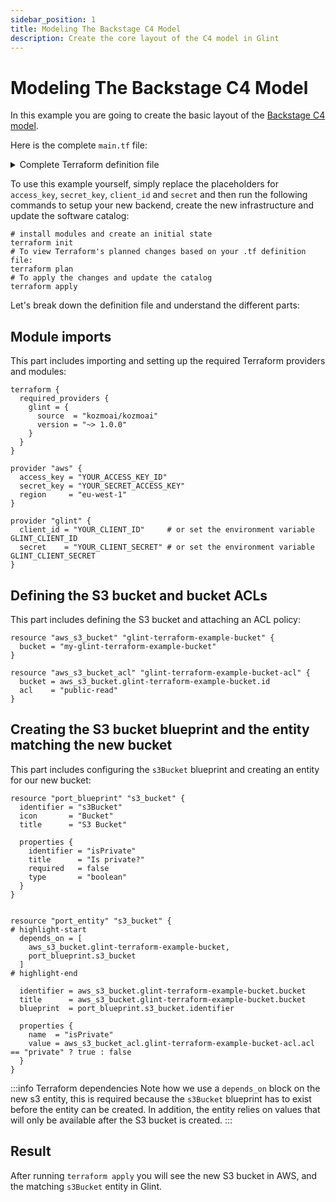 ```yaml
---
sidebar_position: 1
title: Modeling The Backstage C4 Model
description: Create the core layout of the C4 model in Glint
---
```


# Modeling The Backstage C4 Model

<!-- TODO: complete and reveal this example when the Terraform provider supports creating entities with a many relation -->

In this example you are going to create the basic layout of the [Backstage C4 model](https://www.useglint.io/blog/using-backstages-c4-model-adaptation-to-visualize-software-creating-a-software-catalog-in-glint).

Here is the complete `main.tf` file:

<details>
<summary>Complete Terraform definition file</summary>

```hcl showLineNumbers
terraform {
  required_providers {
    glint = {
      source  = "kozmoai/kozmoai"
      version = "~> 1.0.0"
    }
  }
}

provider "glint" {
  #   client_id = "YOUR_CLIENT_ID"     # or set the environment variable GLINT_CLIENT_ID
  #   secret    = "YOUR_CLIENT_SECRET" # or set the environment variable GLINT_CLIENT_SECRET
}

resource "port_blueprint" "component" {
  depends_on = [
    port_blueprint.system,
    port_blueprint.resource,
    port_blueprint.api
  ]

  identifier = "component"
  icon       = "Cloud"
  title      = "Component"

  properties {
    string_props = {
      "type" = {
        title      = "Type"
        required   = false
        type       = "string"
        enum       = ["service", "library"]
        enum_colors = {
          "service" = "blue",
          "library" = "green"
        }
      }
    }
  }

  relations = {
  "system" = {
    target     = "system"
    required   = false
    many       = false
    title      = "System"
    }
  }
  relations {
    identifier = "resource"
    target     = "resource"
    required   = false
    many       = true
    title      = "Resources"
  }
  relations {
    identifier = "cosnumesApi"
    target     = "api"
    required   = false
    many       = true
    title      = "Consumes API"
  }
  relations {
    identifier = "component"
    target     = "component"
    required   = false
    many       = true
    title      = "Components"
  }
  relations {
    identifier = "providesApi"
    target     = "api"
    required   = false
    many       = false
    title      = "Provides API"
  }
}
resource "port_blueprint" "resource" {
  identifier = "resource"
  icon       = "DevopsTool"
  title      = "Resource"

  properties {
    identifier = "type"
    title      = "Type"
    required   = false
    type       = "string"
    enum       = ["postgres", "kafka-topic", "rabbit-queue", "s3-bucket"]
  }
}

resource "port_blueprint" "api" {
  identifier = "api"
  icon       = "Link"
  title      = "API"

  properties {
    identifier = "type"
    title      = "Type"
    required   = false
    type       = "string"
    enum       = ["Open API", "gRPC"]
  }
}

resource "port_blueprint" "domain" {
  identifier = "domain"
  icon       = "Server"
  title      = "Domain"

  properties {
    identifier = "active"
    title      = "Active?"
    required   = false
    type       = "boolean"
  }
}

resource "port_blueprint" "system" {
  depends_on = [
    port_blueprint.domain
  ]

  identifier = "system"
  icon       = "DevopsTool"
  title      = "System"

  properties {
    identifier = "active"
    title      = "Active?"
    required   = false
    type       = "boolean"
  }

  relations {
    identifier = "domain"
    target     = "domain"
    required   = false
    many       = false
    title      = "Domain"
  }
}

resource "port_entity" "orderDomain" {
  depends_on = [
    port_blueprint.system,
    port_blueprint.resource,
    port_blueprint.api,
    port_blueprint.domain,
    port_blueprint.component,
  ]

  identifier = "orders"
  title      = "Orders"
  blueprint  = port_blueprint.domain.identifier

  properties {
    name  = "active"
    value = true
  }
}

resource "port_entity" "cartSystem" {
  depends_on = [
    port_blueprint.system,
    port_blueprint.resource,
    port_blueprint.api,
    port_blueprint.domain,
    port_blueprint.component,
    port_entity.orderDomain,
  ]

  identifier = "cart"
  title      = "Cart"
  blueprint  = port_blueprint.system.identifier

  properties {
    name  = "active"
    value = true
  }

  relations {
    name       = "domain"
    identifier = port_entity.orderDomain.identifier
  }
}

resource "port_entity" "productsSystem" {
  depends_on = [
    port_blueprint.system,
    port_blueprint.resource,
    port_blueprint.api,
    port_blueprint.domain,
    port_blueprint.component,
    port_entity.orderDomain,
  ]

  identifier = "product"
  title      = "Products"
  blueprint  = port_blueprint.system.identifier

  properties {
    name  = "active"
    value = true
  }

  relations {
    name       = "domain"
    identifier = port_entity.orderDomain.identifier
  }
}

resource "port_entity" "cartResource" {
  depends_on = [
    port_blueprint.system,
    port_blueprint.resource,
    port_blueprint.api,
    port_blueprint.domain,
    port_blueprint.component,
    port_entity.orderDomain,
  ]

  identifier = "cartSqlDb"
  title      = "Cart SQL Database"
  blueprint  = port_blueprint.resource.identifier

  properties {
    name  = "type"
    value = "postgres"
  }
}

resource "port_entity" "cartApi" {
  depends_on = [
    port_blueprint.system,
    port_blueprint.resource,
    port_blueprint.api,
    port_blueprint.domain,
    port_blueprint.component,
    port_entity.orderDomain,
  ]

  identifier = "cartApi"
  title      = "Cart API"
  blueprint  = port_blueprint.api.identifier

  properties {
    name  = "type"
    value = "Open API"
  }
}

resource "port_entity" "coreKafkaLibraryComponent" {
  depends_on = [
    port_blueprint.system,
    port_blueprint.resource,
    port_blueprint.api,
    port_blueprint.domain,
    port_blueprint.component,
    port_entity.cartSystem,
  ]

  identifier = "coreKafkaLibrary"
  title      = "Core Kafka Library"
  blueprint  = port_blueprint.component.identifier

  properties {
    name  = "type"
    value = "library"
  }
}

resource "port_entity" "corePaymentLibraryComponent" {
  depends_on = [
    port_blueprint.system,
    port_blueprint.resource,
    port_blueprint.api,
    port_blueprint.domain,
    port_blueprint.component,
    port_entity.cartSystem,
  ]

  identifier = "coreKafkaLibrary"
  title      = "Core Kafka Library"
  blueprint  = port_blueprint.component.identifier

  properties {
    name  = "type"
    value = "library"
  }

  relations {
    name       = "system"
    identifier = port_entity.cartSystem.identifier
  }
}

resource "port_entity" "cartService" {
  depends_on = [
    port_blueprint.system,
    port_blueprint.resource,
    port_blueprint.api,
    port_blueprint.domain,
    port_blueprint.component,
    port_entity.cartSystem,
  ]

  identifier = "cartService"
  title      = "Cart Service"
  blueprint  = port_blueprint.component.identifier

  properties {
    name  = "type"
    value = "service"
  }

  relations {
    name       = "system"
    identifier = port_entity.cartSystem.identifier
  }
  relations {
    name = "resource"
    identifier = [
      port_entity.cartResource.identifier
    ]
  }
  relations {
    name = "component"
    identifier = [
      port_entity.coreKafkaLibraryComponent.identifier,
      port_entity.corePaymentLibraryComponent.identifier
    ]
  }
}

resource "port_entity" "productService" {
  depends_on = [
    port_blueprint.system,
    port_blueprint.resource,
    port_blueprint.api,
    port_blueprint.domain,
    port_blueprint.component,
    port_entity.cartSystem,
  ]

  identifier = "productService"
  title      = "Product Service"
  blueprint  = port_blueprint.component.identifier

  properties {
    name  = "type"
    value = "service"
  }

  relations {
    name       = "system"
    identifier = port_entity.productsSystem.identifier
  }
  relations {
    name       = "consumesApi"
    identifier = port_entity.cartApi.identifier
  }
}
```

</details>

To use this example yourself, simply replace the placeholders for `access_key`, `secret_key`, `client_id` and `secret` and then run the following commands to setup your new backend, create the new infrastructure and update the software catalog:

```shell showLineNumbers
# install modules and create an initial state
terraform init
# To view Terraform's planned changes based on your .tf definition file:
terraform plan
# To apply the changes and update the catalog
terraform apply
```

Let's break down the definition file and understand the different parts:

## Module imports

This part includes importing and setting up the required Terraform providers and modules:

```hcl showLineNumbers
terraform {
  required_providers {
    glint = {
      source  = "kozmoai/kozmoai"
      version = "~> 1.0.0"
    }
  }
}

provider "aws" {
  access_key = "YOUR_ACCESS_KEY_ID"
  secret_key = "YOUR_SECRET_ACCESS_KEY"
  region     = "eu-west-1"
}

provider "glint" {
  client_id = "YOUR_CLIENT_ID"     # or set the environment variable GLINT_CLIENT_ID
  secret    = "YOUR_CLIENT_SECRET" # or set the environment variable GLINT_CLIENT_SECRET
}
```

## Defining the S3 bucket and bucket ACLs

This part includes defining the S3 bucket and attaching an ACL policy:

```hcl showLineNumbers
resource "aws_s3_bucket" "glint-terraform-example-bucket" {
  bucket = "my-glint-terraform-example-bucket"
}

resource "aws_s3_bucket_acl" "glint-terraform-example-bucket-acl" {
  bucket = aws_s3_bucket.glint-terraform-example-bucket.id
  acl    = "public-read"
}
```

## Creating the S3 bucket blueprint and the entity matching the new bucket

This part includes configuring the `s3Bucket` blueprint and creating an entity for our new bucket:

```hcl showLineNumbers
resource "port_blueprint" "s3_bucket" {
  identifier = "s3Bucket"
  icon       = "Bucket"
  title      = "S3 Bucket"

  properties {
    identifier = "isPrivate"
    title      = "Is private?"
    required   = false
    type       = "boolean"
  }
}


resource "port_entity" "s3_bucket" {
# highlight-start
  depends_on = [
    aws_s3_bucket.glint-terraform-example-bucket,
    port_blueprint.s3_bucket
  ]
# highlight-end

  identifier = aws_s3_bucket.glint-terraform-example-bucket.bucket
  title      = aws_s3_bucket.glint-terraform-example-bucket.bucket
  blueprint  = port_blueprint.s3_bucket.identifier

  properties {
    name  = "isPrivate"
    value = aws_s3_bucket_acl.glint-terraform-example-bucket-acl.acl == "private" ? true : false
  }
}
```

:::info Terraform dependencies
Note how we use a `depends_on` block on the new s3 entity, this is required because the `s3Bucket` blueprint has to exist before the entity can be created. In addition, the entity relies on values that will only be available after the S3 bucket is created.
:::

## Result

After running `terraform apply` you will see the new S3 bucket in AWS, and the matching `s3Bucket` entity in Glint.
